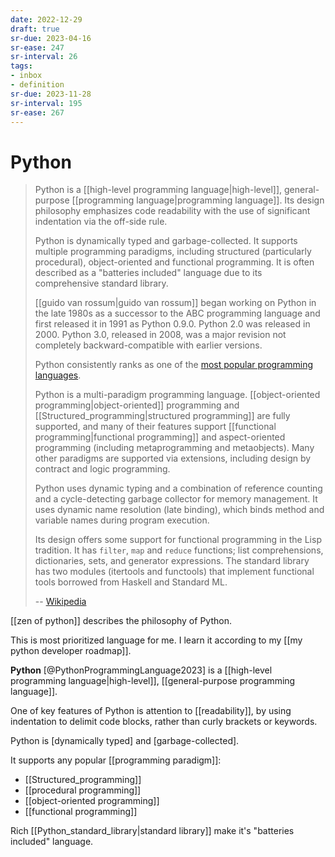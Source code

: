 ```yaml
---
date: 2022-12-29
draft: true
sr-due: 2023-04-16
sr-ease: 247
sr-interval: 26
tags:
- inbox
- definition
sr-due: 2023-11-28
sr-interval: 195
sr-ease: 267
---
```


# Python

> Python is a [[high-level programming language|high-level]], general-purpose
> [[programming language|programming language]]. Its design philosophy
> emphasizes code readability with the use of significant indentation via the
> off-side rule.
>
> Python is dynamically typed and garbage-collected. It supports multiple
> programming paradigms, including structured (particularly procedural),
> object-oriented and functional programming. It is often described as a
> "batteries included" language due to its comprehensive standard library.
>
> [[guido van rossum|guido van rossum]] began working on Python in the late
> 1980s as a successor to the ABC programming language and first released it in
> 1991 as Python 0.9.0. Python 2.0 was released in 2000. Python 3.0, released in
> 2008, was a major revision not completely backward-compatible with earlier
> versions.
>
> Python consistently ranks as one of the
> [most popular programming languages](https://www.tiobe.com/tiobe-index/).
>
> Python is a multi-paradigm programming language.
> [[object-oriented programming|object-oriented]] programming and
> [[Structured_programming|structured programming]] are fully supported, and
> many of their features support
> [[functional programming|functional programming]] and aspect-oriented
> programming (including metaprogramming and metaobjects). Many other paradigms
> are supported via extensions, including design by contract and logic
> programming.
>
> Python uses dynamic typing and a combination of reference counting and a
> cycle-detecting garbage collector for memory management. It uses dynamic name
> resolution (late binding), which binds method and variable names during
> program execution.
>
> Its design offers some support for functional programming in the Lisp
> tradition. It has `filter`, `map` and `reduce` functions; list comprehensions,
> dictionaries, sets, and generator expressions. The standard library has two
> modules (itertools and functools) that implement functional tools borrowed
> from Haskell and Standard ML.
>
> -- [Wikipedia](<https://en.wikipedia.org/wiki/Python_(programming_language)>)

[[zen of python]] describes the philosophy of Python.

This is most prioritized language for me. I learn it according to my
[[my python developer roadmap]].

**Python** [@PythonProgrammingLanguage2023] is a
[[high-level programming language|high-level]],
[[general-purpose programming language]].

One of key features of Python is attention to [[readability]], by using
indentation to delimit code blocks, rather than curly brackets or keywords.

Python is [dynamically typed] and [garbage-collected].

It supports any popular [[programming paradigm]]:

- [[Structured_programming]]
- [[procedural programming]]
- [[object-oriented programming]]
- [[functional programming]]

Rich [[Python_standard_library|standard library]] make it's "batteries
included" language.
